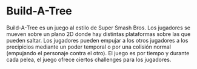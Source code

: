 # Build-A-Tree
Build-A-Tree es un juego al estilo de Super Smash Bros. Los jugadores se mueven sobre un plano 2D donde hay distintas plataformas sobre las que pueden saltar. Los jugadores pueden empujar a los otros jugadores a los precipicios mediante un poder temporal o por una colisión normal (empujando el personaje contra el otro). El juego es por tiempo y durante cada pelea, el juego ofrece ciertos challenges para los jugadores.
